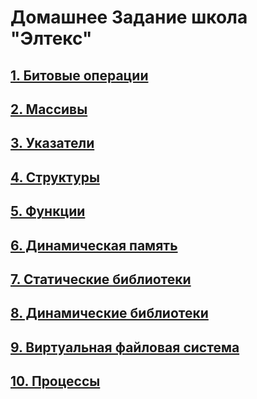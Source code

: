 # Домашнее Задание школа "Элтекс"

## [1. Битовые операции](https://github.com/beregonb/School_Eltex/tree/main/Ex-1)
## [2. Массивы](https://github.com/beregonb/School_Eltex/tree/main/Ex-2)
## [3. Указатели](https://github.com/beregonb/School_Eltex/tree/main/Ex-3)
## [4. Структуры](https://github.com/beregonb/School_Eltex/tree/main/Ex-4)
## [5. Функции](https://github.com/beregonb/School_Eltex/tree/main/Ex-5)
## [6. Динамическая память](https://github.com/beregonb/School_Eltex/tree/main/Ex-6)
## [7. Статические библиотеки](https://github.com/beregonb/School_Eltex/tree/main/Ex-7)
## [8. Динамические библиотеки](https://github.com/beregonb/School_Eltex/tree/main/Ex-8)
## [9. Виртуальная файловая система](https://github.com/beregonb/School_Eltex/tree/main/Ex-9)
## [10. Процессы]()